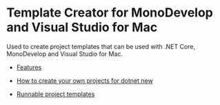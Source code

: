 # Template Creator for MonoDevelop and Visual Studio for Mac

Used to create project templates that can be used with .NET Core, MonoDevelop and
Visual Studio for Mac.

 - [Features](http://lastexitcode.com/blog/2017/11/12/TemplateCreatorForVisualStudioMac/)

 - [How to create your own projects for dotnet new](https://blogs.msdn.microsoft.com/dotnet/2017/04/02/how-to-create-your-own-templates-for-dotnet-new/)
 - [Runnable project templates](https://github.com/dotnet/templating/wiki/%22Runnable-Project%22-Templates)


